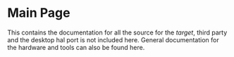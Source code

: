 # Main Page
This contains the documentation for all the source for the *target*, third party and the desktop hal port is not included here. General documentation for the hardware and tools can also be found here.